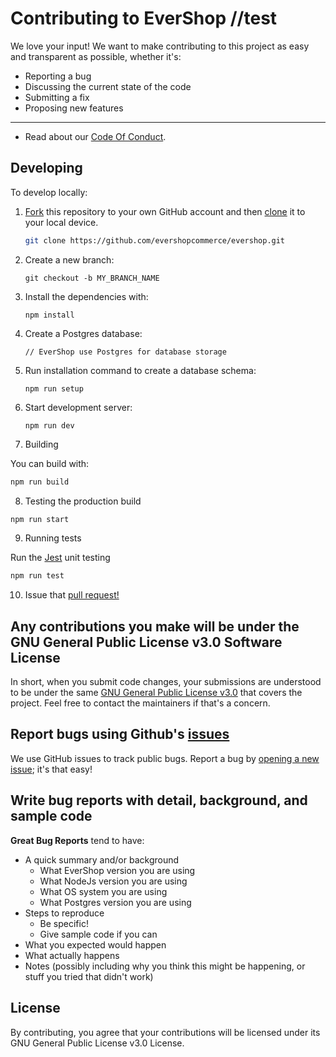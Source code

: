 # Contributing to EverShop //test

We love your input! We want to make contributing to this project as easy and transparent as possible, whether it's:

- Reporting a bug
- Discussing the current state of the code
- Submitting a fix
- Proposing new features

---

- Read about our [Code Of Conduct](https://github.com/evershopcommerce/evershop/blob/main/CODE_OF_CONDUCT.md).

## Developing

To develop locally:

1. [Fork](https://help.github.com/articles/fork-a-repo/) this repository to your
   own GitHub account and then
   [clone](https://help.github.com/articles/cloning-a-repository/) it to your local device.

   ```sh
   git clone https://github.com/evershopcommerce/evershop.git
   ```

2. Create a new branch:
   ```
   git checkout -b MY_BRANCH_NAME
   ```
3. Install the dependencies with:
   ```
   npm install
   ```
4. Create a Postgres database:
   ```
   // EverShop use Postgres for database storage
   ```
5. Run installation command to create a database schema:
   ```
   npm run setup
   ```
6. Start development server:
   ```
   npm run dev
   ```
7. Building

You can build with:

```bash
npm run build
```

8. Testing the production build
```bash
npm run start
```

9. Running tests

Run the [Jest](https://jestjs.io/) unit testing
```sh
npm run test
```
10. Issue that [pull request!](https://github.com/github/docs/blob/main/CONTRIBUTING.md)

## Any contributions you make will be under the GNU General Public License v3.0 Software License
In short, when you submit code changes, your submissions are understood to be under the same [GNU General Public License v3.0](https://github.com/evershopcommerce/evershop/blob/main/LICENSE) that covers the project. Feel free to contact the maintainers if that's a concern.

## Report bugs using Github's [issues](https://github.com/evershopcommerce/evershop/issues)
We use GitHub issues to track public bugs. Report a bug by [opening a new issue](); it's that easy!

## Write bug reports with detail, background, and sample code
**Great Bug Reports** tend to have:

- A quick summary and/or background
  - What EverShop version you are using
  - What NodeJs version you are using
  - What OS system you are using
  - What Postgres version you are using
- Steps to reproduce
  - Be specific!
  - Give sample code if you can
- What you expected would happen
- What actually happens
- Notes (possibly including why you think this might be happening, or stuff you tried that didn't work)

## License
By contributing, you agree that your contributions will be licensed under its GNU General Public License v3.0 License.
